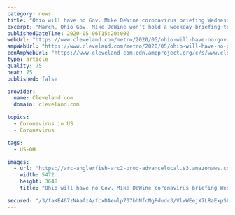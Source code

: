 ```yaml
---
category: news
title: "Ohio will have no Gov. Mike DeWine coronavirus briefing Wednesday"
excerpt: "March, Ohio Gov. Mike DeWine won’t hold a weekday briefing today on the coronavirus in Ohio. The 2 p.m. briefings, featuring DeWine, Ohio Department of Health Director Dr. Amy Acton and Lt. Gov. Jon Husted,"
publishedDateTime: 2020-05-06T15:20:00Z
webUrl: "https://www.cleveland.com/metro/2020/05/ohio-will-have-no-gov-mike-dewine-coronavirus-briefing-wednesday.html"
ampWebUrl: "https://www.cleveland.com/metro/2020/05/ohio-will-have-no-gov-mike-dewine-coronavirus-briefing-wednesday.html?outputType=amp"
cdnAmpWebUrl: "https://www-cleveland-com.cdn.ampproject.org/c/s/www.cleveland.com/metro/2020/05/ohio-will-have-no-gov-mike-dewine-coronavirus-briefing-wednesday.html?outputType=amp"
type: article
quality: 75
heat: 75
published: false

provider:
  name: Cleveland.com
  domain: cleveland.com

topics:
  - Coronavirus in US
  - Coronavirus

tags:
  - US-OH

images:
  - url: "https://arc-anglerfish-arc2-prod-advancelocal.s3.amazonaws.com/public/P4R7CCUJ5JD2PIZNMLCNTLL74M.jpg"
    width: 5472
    height: 3648
    title: "Ohio will have no Gov. Mike DeWine coronavirus briefing Wednesday"

secured: "/3/faKE467zNAafzA/fcxDAeulp707bhNfcNgPdudc3/VlwWEejX7LRaExpSLv9mIkAPskTfX2BE9jteqGE+q8SU6nVKyWxsW22G2I4Rtwb2pv3kZwunxQ/ZTBdSuKbU6dv3NAsMq5Ja2lvAV9lwKGhrlCoJtMNn7mZWJmUpWLcUDu6XxSazCk4Xh8V4FWD1CQE2bukf27O+32YZdH2UyFsxuyn1WJHyUwjOAcRddS9K858edLIXODu14O3qmfZzoq9pGSfqbzVZJ7OxwqvwJUvPhXW10LXSSmu7op/ldl+7TpT5Q+XDmPKSyampwhbL;LtFxKpaQseVu9oRYZGiufw=="
---
```


